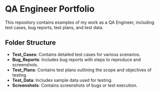# QA Engineer Portfolio

  This repository contains examples of my work as a QA Engineer, including test cases, bug reports, test plans, and test data.

  ## Folder Structure
  - **Test_Cases**: Contains detailed test cases for various scenarios.
  - **Bug_Reports**: Includes bug reports with steps to reproduce and screenshots.
  - **Test_Plans**: Contains test plans outlining the scope and objectives of testing.
  - **Test_Data**: Includes sample data used for testing.
  - **Screenshots**: Contains screenshots of bugs or test execution.